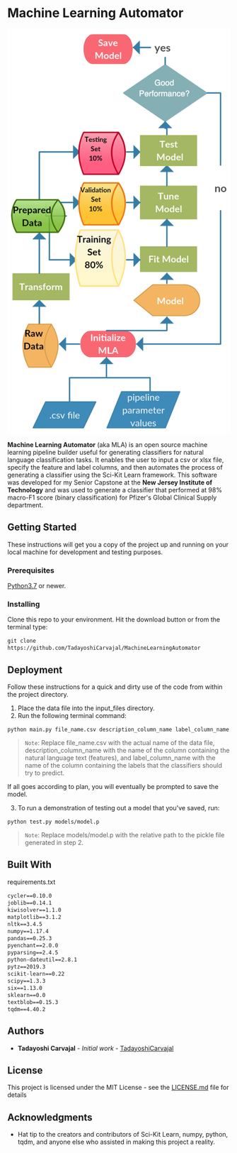 # Machine Learning Automator

![diagram](mla/res/diagram.png)

**Machine Learning Automator** (aka MLA)  is an open source machine learning pipeline builder useful for generating classifiers for natural language classification tasks. It enables the user to input a csv or xlsx file, specify the feature and label columns, and then automates the process of generating a classifier using the Sci-Kit Learn framework. This software was developed for my Senior Capstone at the **New Jersey Institute of Technology** and was used to generate a classifier that performed at 98% macro-F1 score (binary classification) for Pfizer's Global Clinical Supply department.

## Getting Started

These instructions will get you a copy of the project up and running on your local machine for development and testing purposes.

### Prerequisites

[Python3.7](www.python.org/downloads) or newer.


### Installing

Clone this repo to your environment. Hit the download button or from the terminal type:
```
git clone https://github.com/TadayoshiCarvajal/MachineLearningAutomator
```

## Deployment

Follow these instructions for a quick and dirty use of the code from within the project directory. 

1. Place the data file into the input_files directory.
2. Run the following terminal command:
```
python main.py file_name.csv description_column_name label_column_name
```
> `Note`: Replace file_name.csv with the actual name of the data file, description_column_name with the name of the column containing the natural language text (features), and label_column_name with the name of the column containing the labels that the classifiers should try to predict.

If all goes according to plan, you will eventually be prompted to save the model.

3. To run a demonstration of testing out a model that you've saved, run:
```
python test.py models/model.p
```
> `Note`: Replace models/model.p with the relative path to the pickle file generated in step 2.

## Built With

requirements.txt
```
cycler==0.10.0
joblib==0.14.1
kiwisolver==1.1.0
matplotlib==3.1.2
nltk==3.4.5
numpy==1.17.4
pandas==0.25.3
pyenchant==2.0.0
pyparsing==2.4.5
python-dateutil==2.8.1
pytz==2019.3
scikit-learn==0.22
scipy==1.3.3
six==1.13.0
sklearn==0.0
textblob==0.15.3
tqdm==4.40.2
```

## Authors

* **Tadayoshi Carvajal** - *Initial work* - [TadayoshiCarvajal](https://github.com/TadayoshiCarvajal)

## License

This project is licensed under the MIT License - see the [LICENSE.md](pomcli/resources/LICENSE.md) file for details

## Acknowledgments

* Hat tip to the creators and contributors of Sci-Kit Learn, numpy, python, tqdm, and anyone else who assisted in making this project a reality. 

